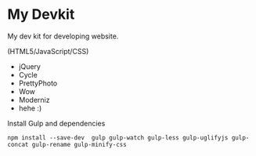 # My Devkit

My dev kit for developing website.

(HTML5/JavaScript/CSS)

* jQuery
* Cycle
* PrettyPhoto
* Wow
* Moderniz
* hehe :)

Install Gulp and dependencies 


`npm install --save-dev  gulp gulp-watch gulp-less gulp-uglifyjs gulp-concat gulp-rename gulp-minify-css`